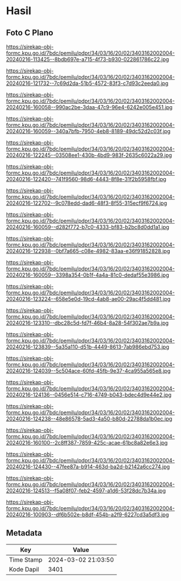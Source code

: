 # Hasil

## Foto C Plano

https://sirekap-obj-formc.kpu.go.id/7bdc/pemilu/pdpr/34/03/16/20/02/3403162002004-20240216-113425--8bdb697e-a715-4f73-b930-022861786c22.jpg

https://sirekap-obj-formc.kpu.go.id/7bdc/pemilu/pdpr/34/03/16/20/02/3403162002004-20240216-121732--7c69d2da-51b5-4572-83f3-c7d93c2eeda0.jpg

https://sirekap-obj-formc.kpu.go.id/7bdc/pemilu/pdpr/34/03/16/20/02/3403162002004-20240216-160058--990ac2be-3daa-47c9-96e4-6242e005e451.jpg

https://sirekap-obj-formc.kpu.go.id/7bdc/pemilu/pdpr/34/03/16/20/02/3403162002004-20240216-160059--340a7bfb-7950-4eb8-8189-49dc52d2c03f.jpg

https://sirekap-obj-formc.kpu.go.id/7bdc/pemilu/pdpr/34/03/16/20/02/3403162002004-20240216-122245--03508ee1-430b-4bd9-983f-2635c6022a29.jpg

https://sirekap-obj-formc.kpu.go.id/7bdc/pemilu/pdpr/34/03/16/20/02/3403162002004-20240216-122420--741f9560-98d6-4443-8f8e-31f2b5958fbf.jpg

https://sirekap-obj-formc.kpu.go.id/7bdc/pemilu/pdpr/34/03/16/20/02/3403162002004-20240216-122702--9c078edd-dad6-48f3-8f55-315ecf9f6724.jpg

https://sirekap-obj-formc.kpu.go.id/7bdc/pemilu/pdpr/34/03/16/20/02/3403162002004-20240216-160059--d282f772-b7c0-4333-bf83-b2bc8d0dd1a1.jpg

https://sirekap-obj-formc.kpu.go.id/7bdc/pemilu/pdpr/34/03/16/20/02/3403162002004-20240216-122938--0bf7a665-c08e-4982-83aa-e36f91852828.jpg

https://sirekap-obj-formc.kpu.go.id/7bdc/pemilu/pdpr/34/03/16/20/02/3403162002004-20240216-160059--3398a354-0b1f-4a4a-81c0-dedaf55e3986.jpg

https://sirekap-obj-formc.kpu.go.id/7bdc/pemilu/pdpr/34/03/16/20/02/3403162002004-20240216-123224--658e5e0d-19cd-4ab8-ae00-29ac4f5dd481.jpg

https://sirekap-obj-formc.kpu.go.id/7bdc/pemilu/pdpr/34/03/16/20/02/3403162002004-20240216-123310--dbc28c5d-fd7f-46b4-8a28-54f302ae7b9a.jpg

https://sirekap-obj-formc.kpu.go.id/7bdc/pemilu/pdpr/34/03/16/20/02/3403162002004-20240216-123839--5a35a110-d51b-4449-8613-7ab986ebd753.jpg

https://sirekap-obj-formc.kpu.go.id/7bdc/pemilu/pdpr/34/03/16/20/02/3403162002004-20240216-124039--5c504ace-60fd-45fb-9e37-4ca955a565e8.jpg

https://sirekap-obj-formc.kpu.go.id/7bdc/pemilu/pdpr/34/03/16/20/02/3403162002004-20240216-124136--0456e514-c716-4749-b043-bdec4d9e44e2.jpg

https://sirekap-obj-formc.kpu.go.id/7bdc/pemilu/pdpr/34/03/16/20/02/3403162002004-20240216-124238--48e86578-5ad3-4a50-b80d-22788da1b0ec.jpg

https://sirekap-obj-formc.kpu.go.id/7bdc/pemilu/pdpr/34/03/16/20/02/3403162002004-20240216-160100--2c8ff387-7859-425c-acae-61bc8a82e6e3.jpg

https://sirekap-obj-formc.kpu.go.id/7bdc/pemilu/pdpr/34/03/16/20/02/3403162002004-20240216-124430--47fee87a-b914-463d-ba2d-b2142a6cc274.jpg

https://sirekap-obj-formc.kpu.go.id/7bdc/pemilu/pdpr/34/03/16/20/02/3403162002004-20240216-124513--f5a08f07-feb2-4597-a1d6-53f28dc7b34a.jpg

https://sirekap-obj-formc.kpu.go.id/7bdc/pemilu/pdpr/34/03/16/20/02/3403162002004-20240216-100903--df6b502e-b8df-454b-a2f9-6227cd3a5df3.jpg


## Metadata

| Key        | Value               |
| ---------- | ------------------- |
| Time Stamp | 2024-03-02 21:03:50 |
| Kode Dapil | 3401                |



